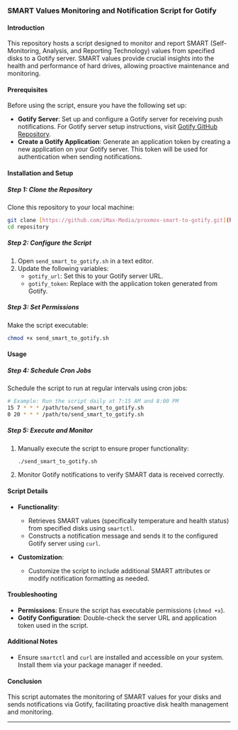 ### SMART Values Monitoring and Notification Script for Gotify

#### Introduction
This repository hosts a script designed to monitor and report SMART (Self-Monitoring, Analysis, and Reporting Technology) values from specified disks to a Gotify server. SMART values provide crucial insights into the health and performance of hard drives, allowing proactive maintenance and monitoring.

#### Prerequisites
Before using the script, ensure you have the following set up:
- **Gotify Server**: Set up and configure a Gotify server for receiving push notifications. For Gotify server setup instructions, visit [Gotify GitHub Repository]([https://github.com/gotify/server](https://github.com/gotify/server)).
- **Create a Gotify Application**: Generate an application token by creating a new application on your Gotify server. This token will be used for authentication when sending notifications.

#### Installation and Setup

##### Step 1: Clone the Repository
Clone this repository to your local machine:
```bash
git clone [https://github.com/iMax-Media/proxmox-smart-to-gotify.git](https://github.com/iMax-Media/proxmox-smart-to-gotify.git)
cd repository
```

##### Step 2: Configure the Script
1. Open `send_smart_to_gotify.sh` in a text editor.
2. Update the following variables:
   - `gotify_url`: Set this to your Gotify server URL.
   - `gotify_token`: Replace with the application token generated from Gotify.

##### Step 3: Set Permissions
Make the script executable:
```bash
chmod +x send_smart_to_gotify.sh
```

#### Usage

##### Step 4: Schedule Cron Jobs
Schedule the script to run at regular intervals using cron jobs:
```bash
# Example: Run the script daily at 7:15 AM and 8:00 PM
15 7 * * * /path/to/send_smart_to_gotify.sh
0 20 * * * /path/to/send_smart_to_gotify.sh
```

##### Step 5: Execute and Monitor
1. Manually execute the script to ensure proper functionality:
   ```bash
   ./send_smart_to_gotify.sh
   ```

2. Monitor Gotify notifications to verify SMART data is received correctly.

#### Script Details
- **Functionality**: 
  - Retrieves SMART values (specifically temperature and health status) from specified disks using `smartctl`.
  - Constructs a notification message and sends it to the configured Gotify server using `curl`.

- **Customization**: 
  - Customize the script to include additional SMART attributes or modify notification formatting as needed.

#### Troubleshooting
- **Permissions**: Ensure the script has executable permissions (`chmod +x`).
- **Gotify Configuration**: Double-check the server URL and application token used in the script.

#### Additional Notes
- Ensure `smartctl` and `curl` are installed and accessible on your system. Install them via your package manager if needed.

#### Conclusion
This script automates the monitoring of SMART values for your disks and sends notifications via Gotify, facilitating proactive disk health management and monitoring.

---
